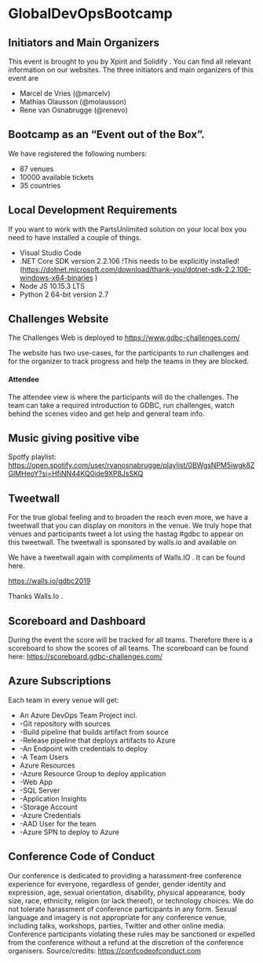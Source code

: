 # GlobalDevOpsBootcamp

## Initiators and Main Organizers
This event is brought to you by Xpirit  and Solidify . You can find all relevant information on our websites. The three initiators and main organizers of this event are
-	Marcel de Vries (@marcelv)
-	Mathias Olausson (@molausson)
-	Rene van Osnabrugge (@renevo)

## Bootcamp as an “Event out of the Box”.
We have registered the following numbers:
- 87 venues
- 10000 available tickets
- 35 countries


## Local Development Requirements
If you want to work with the PartsUnlimited solution on your local box you need to have installed a couple of things.
- Visual Studio Code
- .NET Core SDK version 2.2.106 !This needs to be explicitly installed! (https://dotnet.microsoft.com/download/thank-you/dotnet-sdk-2.2.106-windows-x64-binaries )
- Node JS 10.15.3 LTS
- Python 2 64-bit version 2.7

## Challenges Website

The Challenges Web is deployed to https://www.gdbc-challenges.com/ 

The website has two use-cases, for the participants to run challenges and for the organizer to track progress and help the teams in they are blocked.

#### Attendee
The attendee view is where the participants will do the challenges. The team can take a required introduction to GDBC, run challenges, watch behind the scenes video and get help and general team info.

## Music giving positive vibe
Spotfy playlist: https://open.spotify.com/user/rvanosnabrugge/playlist/0BWgsNPM5iwgk8ZGlMHeoY?si=HfiNN44KQ0ide9XP8JsSKQ

## Tweetwall
For the true global feeling and to broaden the reach even more, we have a tweetwall that you can display on monitors in the venue. We truly hope that venues and participants tweet a lot using the hastag #gdbc to appear on this tweetwall. The tweetwall is sponsored by walls.io  and available on

We have a tweetwall again with compliments of Walls.IO  . It can be found here.

https://walls.io/gdbc2019 

Thanks Walls.Io .

## Scoreboard and Dashboard
During the event the score will be tracked for all teams.
Therefore there is a scoreboard to show the scores of all teams.
The scoreboard can be found here: https://scoreboard.gdbc-challenges.com/ 

## Azure Subscriptions

Each team in every venue will get:
- An Azure DevOps Team Project incl.
- -Git repository with sources
- -Build pipeline that builds artifact from source
- -Release pipeline that deploys artifacts to Azure
- -An Endpoint with credentials to deploy
- -A Team Users
- Azure Resources
- -Azure Resource Group to deploy application
- -Web App
- -SQL Server
- -Application Insights
- -Storage Account
- -Azure Credentials
- -AAD User for the team
- -Azure SPN to deploy to Azure

## Conference Code of Conduct
Our conference is dedicated to providing a harassment-free conference experience for everyone, regardless of gender, gender identity and expression, age, sexual orientation, disability, physical appearance, body size, race, ethnicity, religion (or lack thereof), or technology choices. We do not tolerate harassment of conference participants in any form. Sexual language and imagery is not appropriate for any conference venue, including talks, workshops, parties, Twitter and other online media. Conference participants violating these rules may be sanctioned or expelled from the conference without a refund at the discretion of the conference organisers.
Source/credits: https://confcodeofconduct.com
